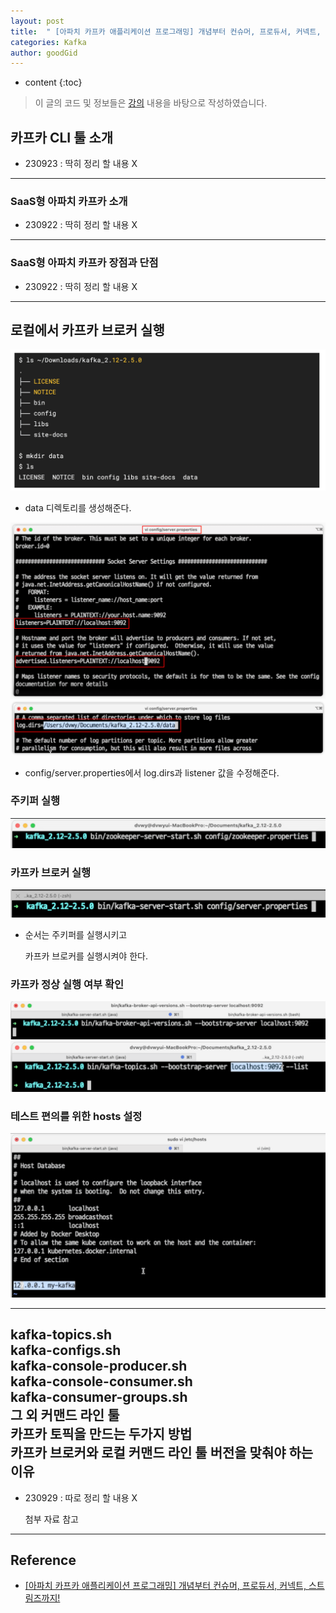 ```yaml
---
layout: post
title:  " [아파치 카프카 애플리케이션 프로그래밍] 개념부터 컨슈머, 프로듀서, 커넥트, 스트림즈까지! 강의 정리 : 아파치 카프카 CLI 활용 "
categories: Kafka
author: goodGid
---
```

* content
{:toc}

> 이 글의 코드 및 정보들은 [강의](https://shorturl.at/gpsQS) 내용을 바탕으로 작성하였습니다.

## 카프카 CLI 툴 소개

* 230923 : 딱히 정리 할 내용 X

---

### SaaS형 아파치 카프카 소개

* 230922 : 딱히 정리 할 내용 X

---

### SaaS형 아파치 카프카 장점과 단점

* 230922 : 딱히 정리 할 내용 X


---

## 로컬에서 카프카 브로커 실행

<p>
<img src="/assets/img/kafka/Running_a_Kafka_broker_locally_1.png" alt="" style="max-width: 100%;"> 
</p>

* data 디렉토리를 생성해준다.


<p>
<img src="/assets/img/kafka/Running_a_Kafka_broker_locally_2.png" alt="" style="max-width: 100%;"> 
<img src="/assets/img/kafka/Running_a_Kafka_broker_locally_3.png" alt="" style="max-width: 100%;"> 
</p>

* config/server.properties에서 log.dirs과 listener 값을 수정해준다.

### 주키퍼 실행

<p>
<img src="/assets/img/kafka/Running_a_Kafka_broker_locally_4.png" alt="" style="max-width: 100%;"> 
</p>

### 카프카 브로커 실행

<p>
<img src="/assets/img/kafka/Running_a_Kafka_broker_locally_5.png" alt="" style="max-width: 100%;"> 
</p>

* 순서는 주키퍼를 실행시키고 

  카프카 브로커를 실행시켜야 한다.

### 카프카 정상 실행 여부 확인

<p>
<img src="/assets/img/kafka/Running_a_Kafka_broker_locally_6.png" alt="" style="max-width: 100%;"> 
<img src="/assets/img/kafka/Running_a_Kafka_broker_locally_7.png" alt="" style="max-width: 100%;"> 
</p>

### 테스트 편의를 위한 hosts 설정 

<p>
<img src="/assets/img/kafka/Running_a_Kafka_broker_locally_8.png" alt="" style="max-width: 100%;"> 
</p>

---

## kafka-topics.sh <br> kafka-configs.sh <br> kafka-console-producer.sh <br> kafka-console-consumer.sh <br> kafka-consumer-groups.sh <br> 그 외 커맨드 라인 툴 <br> 카프카 토픽을 만드는 두가지 방법 <br> 카프카 브로커와 로컬 커맨드 라인 툴 버전을 맞춰야 하는 이유

* 230929 : 따로 정리 할 내용 X

  첨부 자료 참고

---

## Reference

* [[아파치 카프카 애플리케이션 프로그래밍] 개념부터 컨슈머, 프로듀서, 커넥트, 스트림즈까지!](https://shorturl.at/gpsQS)